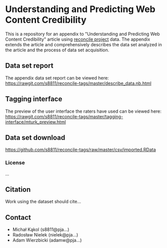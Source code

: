 # Understanding and Predicting Web Content Credibility

This is a repository for an appendix to "Understanding and Predicting Web Content Credibility" article using [reconcile project](http://reconcile.pjwstk.edu.pl) data. The appendix extends the article and comprehensively describes the data set analyzed in the article and the process of data set acquisition.

## Data set report
The appendix data set report can be viewed here:
https://rawgit.com/s8811/reconcile-tags/master/describe_data.nb.html

## Tagging interface
The preview of the user interface the raters have used can be viewed here:
https://rawgit.com/s8811/reconcile-tags/master/tagging-interface/mturk_preview.html

## Data set download
https://github.com/s8811/reconcile-tags/raw/master/csv/imported.RData

### License
...

## Citation
Work using the dataset should cite...

## Contact
* Michał Kąkol (s8811@pja...)
* Radosław Nielek (nielek@pja...)
* Adam Wierzbicki (adamw@pja...)

